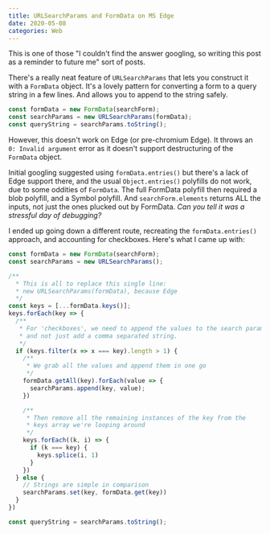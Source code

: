 ```yaml
---
title: URLSearchParams and FormData on MS Edge
date: 2020-05-08
categories: Web
---
```


This is one of those "I couldn't find the answer googling, so writing this post as a reminder to future me" sort of posts.

There's a really neat feature of `URLSearchParams` that lets you construct it with a `FormData` object. It's a lovely pattern for converting a form to a query string in a few lines. And allows you to append to the string safely.

```js
const formData = new FormData(searchForm);
const searchParams = new URLSearchParams(formData);
const queryString = searchParams.toString();
```

However, this doesn't work on Edge (or pre-chromium Edge). It throws an `0: Invalid argument` error as it doesn't support destructuring of the `FormData` object.

Initial googling suggested using `formData.entries()` but there's a lack of Edge support there, and the usual `Object.entries()` polyfills do not work, due to some oddities of `FormData`. The full FormData polyfill then required a blob polyfill, and a Symbol polyfill. And `searchForm.elements` returns ALL the inputs, not just the ones plucked out by FormData. _Can you tell it was a stressful day of debugging?_

I ended up going down a different route, recreating the `formData.entries()` approach, and accounting for checkboxes. Here's what I came up with:

```js
const formData = new FormData(searchForm);
const searchParams = new URLSearchParams();

/**
  * This is all to replace this single line:
  * new URLSearchParams(formData), because Edge
  */
const keys = [...formData.keys()];
keys.forEach(key => {
  /**
   * For 'checkboxes', we need to append the values to the search params
   * and not just add a comma separated string.
   */
  if (keys.filter(x => x === key).length > 1) {
    /**
     * We grab all the values and append them in one go
     */
    formData.getAll(key).forEach(value => {
      searchParams.append(key, value);
    })

    /**
     * Then remove all the remaining instances of the key from the
     * keys array we're looping around
     */
    keys.forEach((k, i) => {
      if (k === key) {
        keys.splice(i, 1)
      }
    })
  } else {
    // Strings are simple in comparison
    searchParams.set(key, formData.get(key))
  }
})

const queryString = searchParams.toString();
```


